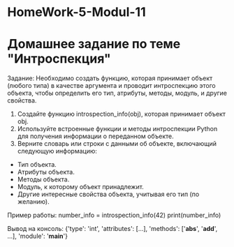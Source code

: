 # HomeWork-5-Modul-11
# Домашнее задание по теме "Интроспекция"

Задание:
Необходимо создать функцию, которая принимает объект (любого типа) в качестве аргумента и проводит интроспекцию этого объекта, чтобы определить его тип, атрибуты, методы, модуль, и другие свойства.

1. Создайте функцию introspection_info(obj), которая принимает объект obj.
2. Используйте встроенные функции и методы интроспекции Python для получения информации о переданном объекте.
3. Верните словарь или строки с данными об объекте, включающий следующую информацию:
  - Тип объекта.
  - Атрибуты объекта.
  - Методы объекта.
  - Модуль, к которому объект принадлежит.
  - Другие интересные свойства объекта, учитывая его тип (по желанию).


Пример работы:
number_info = introspection_info(42)
print(number_info)

Вывод на консоль:
{'type': 'int', 'attributes': [...], 'methods': ['__abs__', '__add__', ...], 'module': '__main__'}
